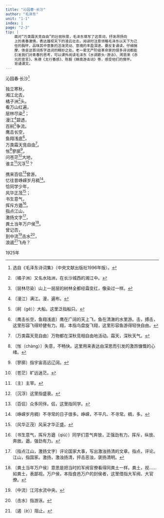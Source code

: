 ```yaml
---
title: "沁园春·长沙"
author: "毛泽东"
unit: "1-1"
index: 1
page: "2-3"
tip: |
    面对“万类霜天竞自由”的壮丽秋景，毛泽东填写了这首词，抒发昂扬向
    上的青春激情，表达雄视天下的凌云壮志。阅读时注意领略毛泽东以天下为己
    任的胸怀，品味其中意象的活泼灵动、意境的丰盈深邃。要反复诵读，仔细揣
    摩，体会这首词炼字选词的精妙之处。老一辈无产阶级革命家的很多诗词都能
    引发我们对青春的思考，可以课外阅读毛泽东《水调歌头·游泳》、周恩来《赤
    光的宣言》、朱德《太行春感》、陈毅《赣南游击词》等，感受他们的情怀。
    背诵课文。
---
```


沁园春·长沙[^1-a]

独立寒秋，  
湘江北去，  
橘子洲[^1-b]头。  
看万山红遍，  
层林尽染[^1-c]；  
漫江[^1-d]碧透，  
百舸[^1-e]争流。  
鹰击长空，  
鱼翔浅底[^1-f]，  
万类霜天竞自由[^1-g]。  
怅[^1-h]寥廓[^1-i]，  
问苍茫[^1-j]大地，  
谁主[^1-k]沉浮[^1-l]？  

[^1-a]: 选自《毛泽东诗词集》（中央文献出版社1996年版）。
[^1-b]: 〔橘子洲〕又名水陆洲，在长沙城西的湘江中。
[^1-c]: 〔层林尽染〕山上一层层的树林全都经霜变红，像染过一样。
[^1-d]: 〔漫江〕满江。漫，遍布。
[^1-e]: 〔舸（gě）〕大船。这里泛指船只。
[^1-f]: 〔鹰击长空，鱼翔浅底〕鹰在广阔的天上飞，鱼在清澈的水里游。击，搏击，这里形容飞得矫健有力。翔，本指鸟盘旋飞翔，这里形容鱼游得轻快自由。
[^1-g]: 〔万类霜天竞自由〕万物都在深秋竞相自由地活动。霜天，深秋天气。
[^1-h]: 〔怅（chàng）〕失意，不畅快。这里用来表达由深思而引发的激昂慷慨的心绪。
[^1-i]:〔寥廓〕指宇宙高远辽阔。
[^1-j]:〔苍茫〕旷远迷茫。
[^1-k]:〔主〕主宰。
[^1-l]:〔沉浮〕这里指盛衰。

携来百侣[^2-a]曾游。  
忆往昔峥嵘岁月稠[^2-b]。  
恰同学少年，  
风华正茂[^2-c]；  
书生意气，  
挥斥方遒[^2-d]。  
指点江山，  
激扬文字[^2-e]，  
粪土当年万户侯[^2-f]。  
曾记否，  
到中流[^2-g]击水[^2-h]，  
浪遏[^2-i]飞舟？  

<div class="article-signature">1925年</div>

[^2-a]:〔百侣〕众多同伴。侣，这里指同学。
[^2-b]:〔峥嵘岁月稠〕不寻常的日子很多。峥嵘，不平凡、不寻常。稠，多。
[^2-c]:〔风华正茂〕风采才华正盛。
[^2-d]:〔书生意气，挥斥方遒（qiú）〕同学们意气奔放，正强劲有力。挥斥，纵放、奔放。遒，强劲有力。
[^2-e]:〔指点江山，激扬文字〕评论国家大事，写出激浊扬清的文章。指点，评论。江山，指国家。激扬，激浊扬清，抨击恶浊，褒扬清明。
[^2-f]:〔粪土当年万户侯〕意思是把当时的军阀官僚看得同粪土一样。粪土，视……如粪土，表鄙视。万户侯，本指食邑万户的封侯者，这里借指大军阀、大官僚。
[^2-g]:〔中流〕江河水流中央。
[^2-h]:〔击水〕指游泳。
[^2-i]:〔遏（è）〕阻止。
